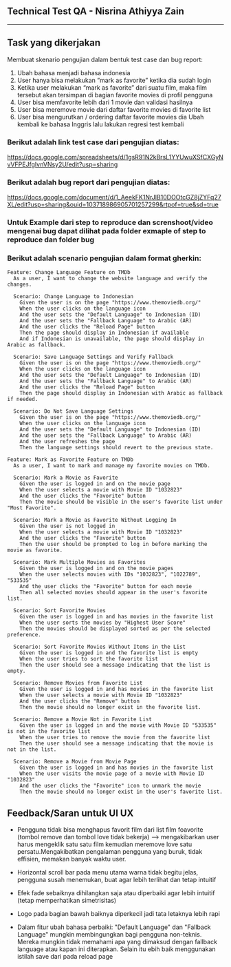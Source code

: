 ## Technical Test QA - Nisrina Athiyya Zain
----------------
## Task yang dikerjakan
Membuat skenario pengujian  dalam bentuk test case dan bug report:
1. Ubah bahasa menjadi bahasa indonesia
2. User hanya bisa melakukan ”mark as favorite” ketika dia sudah login
3. Ketika user melakukan “mark as favorite” dari suatu film, maka film tersebut akan tersimpan di bagian favorite movies di profil pengguna
4. User bisa memfavorite lebih dari 1 movie dan validasi hasilnya
5. User bisa meremove movie dari daftar favorite movies di favorite list
6. User bisa mengurutkan / ordering daftar favorite movies dia
Ubah kembali ke bahasa Inggris lalu lakukan regresi test kembali

### Berikut adalah link test case dari pengujian diatas:
https://docs.google.com/spreadsheets/d/1gsR91N2kBrsL1YYUwuXSfCXGyNvVFPEJfgIvnVNsy2U/edit?usp=sharing

### Berikut adalah bug report dari pengujian diatas: 
https://docs.google.com/document/d/1_AeekFK1NrJlB10DOOtcGZ8jZYFq27XL/edit?usp=sharing&ouid=103718986905701257299&rtpof=true&sd=true

### Untuk Example dari step to reproduce dan screnshoot/video mengenai bug dapat dilihat pada folder exmaple of step to reproduce dan folder bug

### Berikut adalah scenario pengujian dalam format gherkin:
```
Feature: Change Language Feature on TMDb
  As a user, I want to change the website language and verify the changes.

  Scenario: Change Language to Indonesian
    Given the user is on the page "https://www.themoviedb.org/"
    When the user clicks on the language icon
    And the user sets the "Default Language" to Indonesian (ID)
    And the user sets the "Fallback Language" to Arabic (AR)
    And the user clicks the "Reload Page" button
    Then the page should display in Indonesian if available
    And if Indonesian is unavailable, the page should display in Arabic as fallback.

  Scenario: Save Language Settings and Verify Fallback
    Given the user is on the page "https://www.themoviedb.org/"
    When the user clicks on the language icon
    And the user sets the "Default Language" to Indonesian (ID)
    And the user sets the "Fallback Language" to Arabic (AR)
    And the user clicks the "Reload Page" button
    Then the page should display in Indonesian with Arabic as fallback if needed.

  Scenario: Do Not Save Language Settings
    Given the user is on the page "https://www.themoviedb.org/"
    When the user clicks on the language icon
    And the user sets the "Default Language" to Indonesian (ID)
    And the user sets the "Fallback Language" to Arabic (AR)
    And the user refreshes the page
    Then the language settings should revert to the previous state.

Feature: Mark as Favorite Feature on TMDb
  As a user, I want to mark and manage my favorite movies on TMDb.

  Scenario: Mark a Movie as Favorite
    Given the user is logged in and on the movie page
    When the user selects a movie with Movie ID "1032823"
    And the user clicks the "Favorite" button
    Then the movie should be visible in the user's favorite list under "Most Favorite".

  Scenario: Mark a Movie as Favorite Without Logging In
    Given the user is not logged in
    When the user selects a movie with Movie ID "1032823"
    And the user clicks the "Favorite" button
    Then the user should be prompted to log in before marking the movie as favorite.

  Scenario: Mark Multiple Movies as Favorites
    Given the user is logged in and on the movie pages
    When the user selects movies with IDs "1032823", "1022789", "533535"
    And the user clicks the "Favorite" button for each movie
    Then all selected movies should appear in the user's favorite list.

  Scenario: Sort Favorite Movies
    Given the user is logged in and has movies in the favorite list
    When the user sorts the movies by "Highest User Score"
    Then the movies should be displayed sorted as per the selected preference.

  Scenario: Sort Favorite Movies Without Items in the List
    Given the user is logged in and the favorite list is empty
    When the user tries to sort the favorite list
    Then the user should see a message indicating that the list is empty.

  Scenario: Remove Movies from Favorite List
    Given the user is logged in and has movies in the favorite list
    When the user selects a movie with Movie ID "1032823"
    And the user clicks the "Remove" button
    Then the movie should no longer exist in the favorite list.

  Scenario: Remove a Movie Not in Favorite List
    Given the user is logged in and the movie with Movie ID "533535" is not in the favorite list
    When the user tries to remove the movie from the favorite list
    Then the user should see a message indicating that the movie is not in the list.

  Scenario: Remove a Movie from Movie Page
    Given the user is logged in and has movies in the favorite list
    When the user visits the movie page of a movie with Movie ID "1032823"
    And the user clicks the "Favorite" icon to unmark the movie
    Then the movie should no longer exist in the user's favorite list.
```
## Feedback/Saran untuk UI UX
- Pengguna tidak bisa menghapus favorit film dari list film foavorite (tombol remove dan tombol love tidak bekerja) --> mengakibarkan user harus mengeklik satu satu film kemudian meremove love satu persatu.Mengakibatkan pengalaman pengguna yang buruk, tidak effisien, memakan banyak waktu user.

- Horizontal scroll bar pada menu utama warna tidak begitu jelas, pengguna susah menemukan, buat agar lebih terlihat dan tetap intuitif

- Efek fade sebaiknya dihilangkan saja atau diperbaiki agar lebih intuitif (tetap memperhatikan simetrisitas)

- Logo pada bagian bawah baiknya diperkecil jadi tata letaknya lebih rapi 

- Dalam fitur ubah bahasa perbaiki: "Default Language" dan "Fallback Language" mungkin membingungkan bagi pengguna non-teknis. Mereka mungkin tidak memahami apa yang dimaksud dengan fallback language atau kapan ini diterapkan. Selain itu ebih baik menggunakan istilah save dari pada reload page

